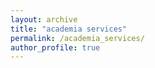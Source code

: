 ```yaml
---
layout: archive
title: "academia services"
permalink: /academia_services/
author_profile: true
---
```

